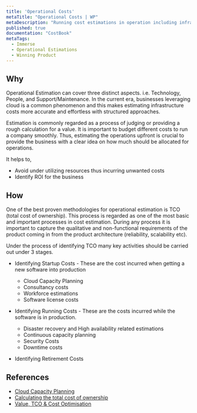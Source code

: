 ```yaml
---
title: 'Operational Costs'
metaTitle: "Operational Costs | WP"
metaDescription: "Running cost estimations in operation including infrastructure and training."
published: true
documentation: "CostBook"
metaTags:
  - Immerse
  - Operational Estimations
  - Winning Product
---
```



## Why
Operational Estimation can cover three distinct aspects. i.e. Technology, People, and Support/Maintenance. In the current era, businesses leveraging cloud is a common phenomenon and this makes estimating infrastructure costs more accurate and effortless with structured approaches. 

Estimation is commonly regarded as a process of judging or providing a rough calculation for a value.
It is important to budget different costs to run a company smoothly. Thus, estimating the operations upfront is crucial to provide the business with a clear idea on how much should be allocated for operations.

It helps to,
- Avoid under utilizing resources thus incurring unwanted costs
- Identify ROI for the business


## How
One of the best proven methodologies for operational estimation is TCO (total cost of ownership). This process is regarded as one of the most basic and important processes in cost estimation. During any process it is important to capture the qualitative and non-functional requirements of the product coming in from the product architecture (reliability, scalability etc).

Under the process of identifying TCO many key activities should be carried out under 3 stages.

- Identifying Startup Costs - These are the cost incurred when getting a new software into production
  - Cloud Capacity Planning
  - Consultancy costs
  - Workforce estimations
  - Software license costs

- Identifying Running Costs - These are the costs incurred while the software is in production.
  - Disaster recovery and High availability related estimations
  - Continuous capacity planning
  - Security Costs
  - Downtime costs

- Identifying Retirement Costs


## References
- [Cloud Capacity Planning](https://increment.com/cloud/an-engineers-guide-to-cloud-capacity-planning/)
- [Calculating the total cost of ownership](https://www.cio.com/article/3005705/calculating-the-total-cost-of-ownership-for-enterprise-software.html)
- [Value, TCO & Cost Optimisation](https://www.slideshare.net/AmazonWebServices/value-tco-cost-optimisation-on-aws)
